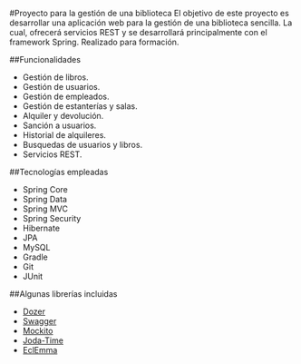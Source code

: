 #Proyecto para la gestión de una biblioteca
El objetivo de este proyecto es desarrollar una aplicación web para la gestión de una biblioteca sencilla. La cual, ofrecerá servicios REST y se desarrollará principalmente con el framework Spring.
Realizado para formación.

##Funcionalidades
- Gestión de libros.
- Gestión de usuarios.
- Gestión de empleados.
- Gestión de estanterías y salas.
- Alquiler y devolución.
- Sanción a usuarios.
- Historial de alquileres.
- Busquedas de usuarios y libros.
- Servicios REST.

##Tecnologías empleadas
- Spring Core
- Spring Data
- Spring MVC
- Spring Security
- Hibernate
- JPA
- MySQL
- Gradle
- Git
- JUnit

##Algunas librerías incluidas
- [Dozer](http://dozer.sourceforge.net/)
- [Swagger](http://swagger.io/)
- [Mockito](http://mockito.org/)
- [Joda-Time](http://www.joda.org/joda-time/)
- [EclEmma](http://www.eclemma.org/)
